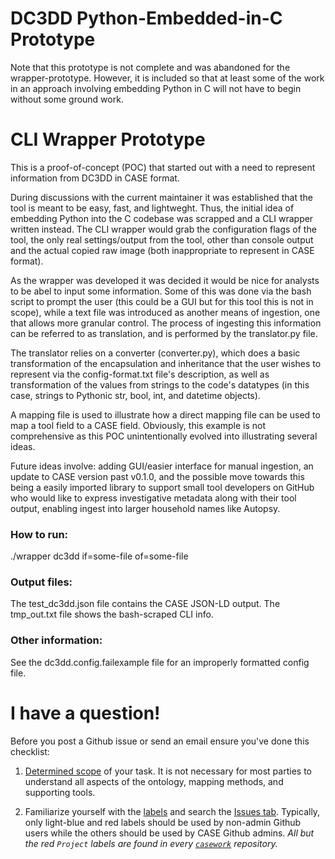 # DC3DD Python-Embedded-in-C Prototype

Note that this prototype is not complete and was abandoned for the wrapper-prototype.
However, it is included so that at least some of the work in an approach involving
embedding Python in C will not have to begin without some ground work.


# CLI Wrapper Prototype

This is a proof-of-concept (POC) that started out with a need to represent information from DC3DD in CASE format.

During discussions with the current maintainer it was established that the tool is meant to be easy, fast, and lightweght.
Thus, the initial idea of embedding Python into the C codebase was scrapped and a CLI wrapper written instead.
The CLI wrapper would grab the configuration flags of the tool, the only real settings/output from the tool,
other than console output and the actual copied raw image (both inappropriate to represent in CASE format).

As the wrapper was developed it was decided it would be nice for analysts to be abel to input some information.
Some of this was done via the bash script to prompt the user (this could be a GUI but for this tool this is not in scope),
while a text file was introduced as another means of ingestion, one that allows more granular control.
The process of ingesting this information can be referred to as translation, and is performed by the translator.py file.

The translator relies on a converter (converter.py), which does a basic transformation of the encapsulation and inheritance
that the user wishes to represent via the config-format.txt file's description, as well as transformation of the values
from strings to the code's datatypes (in this case, strings to Pythonic str, bool, int, and datetime objects).

A mapping file is used to illustrate how a direct mapping file can be used to map a tool field to a CASE field.
Obviously, this example is not comprehensive as this POC unintentionally evolved into illustrating several ideas.

Future ideas involve: adding GUI/easier interface for manual ingestion, an update to CASE version past v0.1.0, and the possible move towards this being a easily imported library to support small tool developers on GitHub who would like to express investigative metadata along with their tool output, enabling ingest into larger household names like Autopsy.

### How to run:

./wrapper dc3dd if=some-file of=some-file


### Output files:

The test_dc3dd.json file contains the CASE JSON-LD output.
The tmp_out.txt file shows the bash-scraped CLI info.


### Other information:

See the dc3dd.config.failexample file for an improperly formatted config file.


# I have a question!

Before you post a Github issue or send an email ensure you've done this checklist:

1. [Determined scope](https://caseontology.org/ontology/start.html#scope) of your task. It is not necessary for most parties to understand all aspects of the ontology, mapping methods, and supporting tools.

2. Familiarize yourself with the [labels](https://github.com/casework/CASE-CLI-Wrapper/labels) and search the [Issues tab](https://github.com/casework/CASE-CLI-Wrapper/issues). Typically, only light-blue and red labels should be used by non-admin Github users while the others should be used by CASE Github admins.
*All but the red `Project` labels are found in every [`casework`](https://github.com/casework) repository.*
